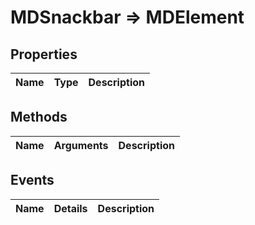 # MDSnackbar => MDElement

## Properties
Name | Type | Description
--- | --- | ---

## Methods
Name | Arguments | Description
--- | --- | ---

## Events
Name | Details | Description
--- | --- | ---

